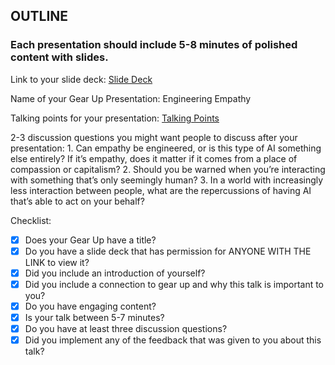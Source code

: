 ## OUTLINE

### Each presentation should include 5-8 minutes of polished content with slides. 
  
  Link to your slide deck: [Slide Deck](https://docs.google.com/presentation/d/1WV0mDZoWoqSOq_GPnpb1-GcZpMMJXZuSONFxX2tFKh8/edit?usp=sharing)
  
  Name of your Gear Up Presentation: Engineering Empathy
  
  Talking points for your presentation: [Talking Points](https://gist.github.com/alexander-mathieu/16bd67684a0c8e125c3b2731efd335ec)
  
  2-3 discussion questions you might want people to discuss after your presentation:
    1. Can empathy be engineered, or is this type of AI something else entirely? If it’s empathy, does it matter if it comes from a place of compassion or capitalism?
    2. Should you be warned when you’re interacting with something that’s only seemingly human?
    3. In a world with increasingly less interaction between people, what are the repercussions of having AI that’s able to act on your behalf?
    
Checklist: 

- [x] Does your Gear Up have a title?
- [x] Do you have a slide deck that has permission for ANYONE WITH THE LINK to view it?
- [x] Did you include an introduction of yourself?
- [x] Did you include a connection to gear up and why this talk is important to you?
- [x] Do you have engaging content?
- [x] Is your talk between 5-7 minutes?
- [x] Do you have at least three discussion questions?
- [x] Did you implement any of the feedback that was given to you about this talk?
